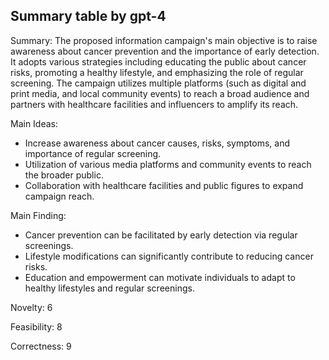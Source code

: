 ## Summary table by gpt-4
Summary: 
The proposed information campaign's main objective is to raise awareness about cancer prevention and the importance of early detection. It adopts various strategies including educating the public about cancer risks, promoting a healthy lifestyle, and emphasizing the role of regular screening. The campaign utilizes multiple platforms (such as digital and print media, and local community events) to reach a broad audience and partners with healthcare facilities and influencers to amplify its reach.

Main Ideas: 
- Increase awareness about cancer causes, risks, symptoms, and importance of regular screening.
- Utilization of various media platforms and community events to reach the broader public.
- Collaboration with healthcare facilities and public figures to expand campaign reach.

Main Finding: 
- Cancer prevention can be facilitated by early detection via regular screenings.
- Lifestyle modifications can significantly contribute to reducing cancer risks.
- Education and empowerment can motivate individuals to adapt to healthy lifestyles and regular screenings.

Novelty: 
6

Feasibility: 
8

Correctness: 
9